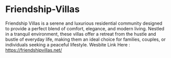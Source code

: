 # Friendship-Villas
 Friendship Villas is a serene and luxurious residential community designed to provide a perfect blend of comfort, elegance, and modern living. Nestled in a tranquil environment, these villas offer a retreat from the hustle and bustle of everyday life, making them an ideal choice for families, couples, or individuals seeking a peaceful lifestyle.
Wesbite Link Here : https://friendshipvillas.net/

